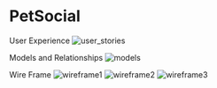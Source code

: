 # PetSocial
User Experience
![user_stories](https://user-images.githubusercontent.com/79170369/135670416-35734ebb-cd44-4b89-ae83-49fde5eb87d0.png)


Models and Relationships
![models](https://user-images.githubusercontent.com/79170369/135670302-0846cd58-da88-4b5c-8e89-c9459cdfad33.png)

Wire Frame
![wireframe1](https://user-images.githubusercontent.com/79170369/135670480-8d5f41d3-b0d9-4fd6-aee6-798b245c743d.png)
![wireframe2](https://user-images.githubusercontent.com/79170369/135670498-2a87bba2-cdf5-43c1-9f69-162793446380.png)
![wireframe3](https://user-images.githubusercontent.com/79170369/135670537-93fedc60-77cc-4e86-ba03-e8597e707a42.png)
